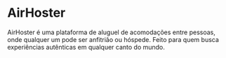 # AirHoster
AirHoster é uma plataforma de aluguel de acomodações entre pessoas, onde qualquer um pode ser anfitrião ou hóspede. Feito para quem busca experiências autênticas em qualquer canto do mundo.
